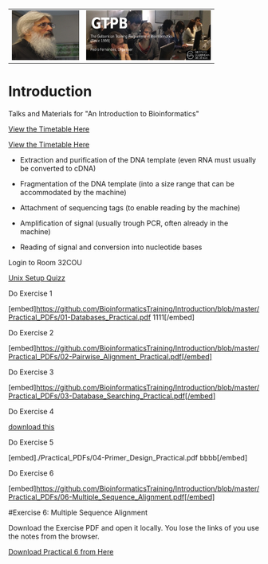 <table style="width:100%">
  <tr>
    <td><img src="./Images/15046812.png" alt="yay" height="100" width="135">
    </td>
    <td><img src="./Images/GTPB2015logo.png" alt="yay" height="100" width="250">
    </td>
  <tr/>
</table>


# Introduction
Talks and Materials for "An Introduction to Bioinformatics"

[View the Timetable Here](Administration/ScheduleIBBBioinformatics.pdf)

[View the Timetable Here](Administration/foo.bar)



</p><ul>
<li>
<p>Extraction and purification of the DNA template (even RNA must usually be converted to cDNA)</p>
</li>
<li>
<p>Fragmentation of the DNA template (into a size range that can be accommodated by the machine)</p>
</li>
<li>
<p>Attachment of sequencing tags (to enable reading by the machine)</p>
</li>
<li>
<p>Amplification of signal (usually trough PCR, often already in the machine)</p>
</li>
<li>
<p>Reading of signal and conversion into nucleotide bases</p>
</li>
</ul>
<p></p></details>

Login to Room 32COU

[Unix Setup Quizz](https://b.socrative.com/login/student)


Do Exercise 1

[embed]https://github.com/BioinformaticsTraining/Introduction/blob/master/Practical_PDFs/01-Databases_Practical.pdf 1111[/embed]

Do Exercise 2

[embed]https://github.com/BioinformaticsTraining/Introduction/blob/master/Practical_PDFs/02-Pairwise_Alignment_Practical.pdf[/embed]

Do Exercise 3

[embed]https://github.com/BioinformaticsTraining/Introduction/blob/master/Practical_PDFs/03-Database_Searching_Practical.pdf[/embed]

Do Exercise 4

[download this](https://github.com/BioinformaticsTraining/Introduction/blob/master/Practical_PDFs/01-Databases_Practical.pdf)

Do Exercise 5

[embed]./Practical_PDFs/04-Primer_Design_Practical.pdf bbbb[/embed]

Do Exercise 6

[embed]https://github.com/BioinformaticsTraining/Introduction/blob/master/Practical_PDFs/06-Multiple_Sequence_Alignment.pdf[/embed]


#Exercise 6: Multiple Sequence Alignment

Download the Exercise PDF and open it locally.
You lose the links of you use the notes from the browser.

[Download Practical 6 from Here](Practical_PDFs/06-Multiple_Sequence_Alignment.pdf)

